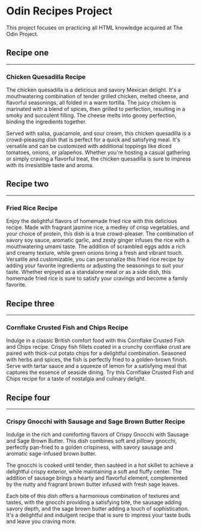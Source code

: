 # Odin Recipes Project
This project focuses on practicing all HTML knowledge acquired at The Odin Project.

## Recipe one
---------------
### Chicken Quesadilla Recipe
The chicken quesadilla is a delicious and savory Mexican delight. It's a mouthwatering combination of tender grilled chicken, melted cheese, and flavorful seasonings, all folded in a warm tortilla. The juicy chicken is marinated with a blend of spices, then grilled to perfection, resulting in a smoky and succulent filling. The cheese melts into gooey perfection, binding the ingredients together.

 Served with salsa, guacamole, and sour cream, this chicken quesadilla is a crowd-pleasing dish that is perfect for a quick and satisfying meal. It's versatile and can be customized with additional toppings like diced tomatoes, onions, or jalapeños. Whether you're hosting a casual gathering or simply craving a flavorful treat, the chicken quesadilla is sure to impress with its irresistible taste and aroma.

## Recipe two
-------------
### Fried Rice Recipe
Enjoy the delightful flavors of homemade fried rice with this delicious recipe. Made with fragrant jasmine rice, a medley of crisp vegetables, and your choice of protein, this dish is a true crowd-pleaser. The combination of savory soy sauce, aromatic garlic, and zesty ginger infuses the rice with a mouthwatering umami taste. The addition of scrambled eggs adds a rich and creamy texture, while green onions bring a fresh and vibrant touch. Versatile and customizable, you can personalize this fried rice recipe by adding your favorite ingredients or adjusting the seasonings to suit your taste. Whether enjoyed as a standalone meal or as a side dish, this homemade fried rice is sure to satisfy your cravings and become a family favorite.

## Recipe three
----------------
### Cornflake Crusted Fish and Chips Recipe
Indulge in a classic British comfort food with this Cornflake Crusted Fish and Chips recipe. Crispy fish fillets coated in a crunchy cornflake crust are paired with thick-cut potato chips for a delightful combination. Seasoned with herbs and spices, the fish is perfectly fried to a golden-brown finish. Serve with tartar sauce and a squeeze of lemon for a satisfying meal that captures the essence of seaside dining. Try this Cornflake Crusted Fish and Chips recipe for a taste of nostalgia and culinary delight.

## Recipe four
--------------
### Crispy Gnocchi with Sausage and Sage Brown Butter Recipe
Indulge in the rich and comforting flavors of Crispy Gnocchi with Sausage and Sage Brown Butter. This dish combines soft and pillowy gnocchi, perfectly pan-fried to a golden crispiness, with savory sausage and aromatic sage-infused brown butter.

The gnocchi is cooked until tender, then sautéed in a hot skillet to achieve a delightful crispy exterior, while maintaining a soft and fluffy center. The addition of sausage brings a hearty and flavorful element, complemented by the nutty and fragrant brown butter infused with fresh sage leaves.

Each bite of this dish offers a harmonious combination of textures and tastes, with the gnocchi providing a satisfying bite, the sausage adding savory depth, and the sage brown butter adding a touch of sophistication. It's a delightful and indulgent recipe that is sure to impress your taste buds and leave you craving more.
